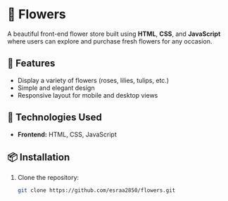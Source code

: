 # 🌸 Flowers 

A beautiful front-end flower store built using **HTML**, **CSS**, and **JavaScript** where users can explore and purchase fresh flowers for any occasion.

## 🌿 Features
- Display a variety of flowers (roses, lilies, tulips, etc.)
- Simple and elegant design
- Responsive layout for mobile and desktop views

## 🚀 Technologies Used
- **Frontend:** HTML, CSS, JavaScript

## 📦 Installation
1. Clone the repository:
   ```bash
   git clone https://github.com/esraa2850/flowers.git
